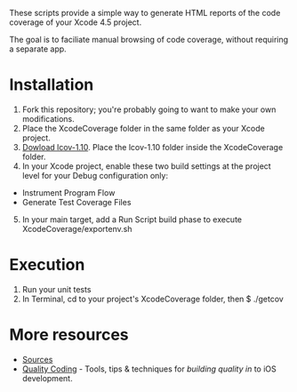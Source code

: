 These scripts provide a simple way to generate HTML reports of the code coverage
of your Xcode 4.5 project.

The goal is to faciliate manual browsing of code coverage, without requiring a
separate app.


Installation
============

1. Fork this repository; you're probably going to want to make your own
modifications.
2. Place the XcodeCoverage folder in the same folder as your Xcode project.
3. [Dowload lcov-1.10](http://downloads.sourceforge.net/ltp/lcov-1.10.tar.gz).
Place the lcov-1.10 folder inside the XcodeCoverage folder.
4. In your Xcode project, enable these two build settings at the project level
for your Debug configuration only:
  * Instrument Program Flow
  * Generate Test Coverage Files
5. In your main target, add a Run Script build phase to execute
XcodeCoverage/exportenv.sh


Execution
=========

1. Run your unit tests
2. In Terminal, cd to your project's XcodeCoverage folder, then
    $ ./getcov


More resources
==============

* [Sources](https://github.com/jonreid/XcodeCoverage)
* [Quality Coding](http://qualitycoding.org/) - Tools, tips & techniques for
_building quality in_ to iOS development.
